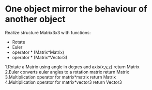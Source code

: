 # One object mirror the behaviour of another object
Realize structure Matrix3x3 with functions: <br />
<ul>
<li>Rotate</li>
<li>Euler</li>
<li>operator * (Matrix*Matrix)</li>
<li>operator * (Matrix*Vector3)</li>
</ul>
1.Rotate a Matrix using angle in degres and axis(x,y,z) return Matrix <br /> 
2.Euler converts euler angles to a rotation matrix return Matrix <br />
3.Multiplication operator for matrix*matrix return Matrix <br />
4.Multiplication operator for matrix*vector3 return Vector3 <br />
